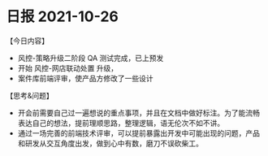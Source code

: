 # 日报 2021-10-26

【今日内容】

- 风控-策略升级二阶段 QA 测试完成，已上预发
- 开始 风控-网店联动处置 升级，
- 案件库前端评审，使产品方修改了一些设计

【思考&问题】

- 开会前需要自己过一遍想说的重点事项，并且在文档中做好标注。为了能流畅表达自己的想法，提前理顺思路，整理逻辑，语无伦次不如不讲。
- 通过一场完善的前端技术评审，可以提前暴露出开发中可能出现的问题，产品和研发从交互角度出发，做到心中有数，磨刀不误砍柴工。
